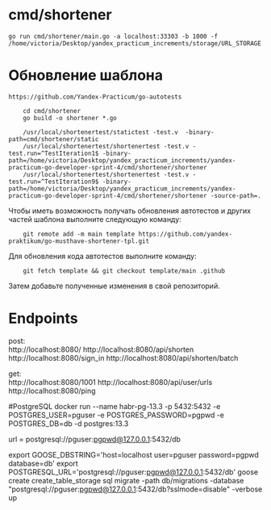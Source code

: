 # cmd/shortener

    go run cmd/shortener/main.go -a localhost:33303 -b 1000 -f /home/victoria/Desktop/yandex_practicum_increments/storage/URL_STORAGE.json


# Обновление шаблона
    https://github.com/Yandex-Practicum/go-autotests
```
    cd cmd/shortener
    go build -o shortener *.go
```
```
    /usr/local/shortenertest/statictest -test.v  -binary-path=cmd/shortener/static
    /usr/local/shortenertest/shortenertest -test.v -test.run=^TestIteration1$ -binary-path=/home/victoria/Desktop/yandex_practicum_increments/yandex-practicum-go-developer-sprint-4/cmd/shortener/shortener
    /usr/local/shortenertest/shortenertest -test.v -test.run=^TestIteration9$ -binary-path=/home/victoria/Desktop/yandex_practicum_increments/yandex-practicum-go-developer-sprint-4/cmd/shortener/shortener -source-path=.
```
Чтобы иметь возможность получать обновления автотестов и других частей шаблона выполните следующую команду:

```
    git remote add -m main template https://github.com/yandex-praktikum/go-musthave-shortener-tpl.git
```

Для обновления кода автотестов выполните команду:

```
    git fetch template && git checkout template/main .github
```

Затем добавьте полученные изменения в свой репозиторий.

# Endpoints

post:   
http://localhost:8080/
http://localhost:8080/api/shorten
http://localhost:8080/sign_in
http://localhost:8080/api/shorten/batch

get:    
http://localhost:8080/1001
http://localhost:8080/api/user/urls
http://localhost:8080/ping

#PostgreSQL
docker run --name habr-pg-13.3 -p 5432:5432 -e POSTGRES_USER=pguser -e POSTGRES_PASSWORD=pgpwd -e POSTGRES_DB=db -d postgres:13.3

url = postgresql://pguser:pgpwd@127.0.0.1:5432/db

export GOOSE_DBSTRING='host=localhost user=pguser password=pgpwd database=db'
export POSTGRESQL_URL='postgresql://pguser:pgpwd@127.0.0.1:5432/db'
goose create create_table_storage sql
migrate -path db/migrations -database "postgresql://pguser:pgpwd@127.0.0.1:5432/db?sslmode=disable" -verbose up

